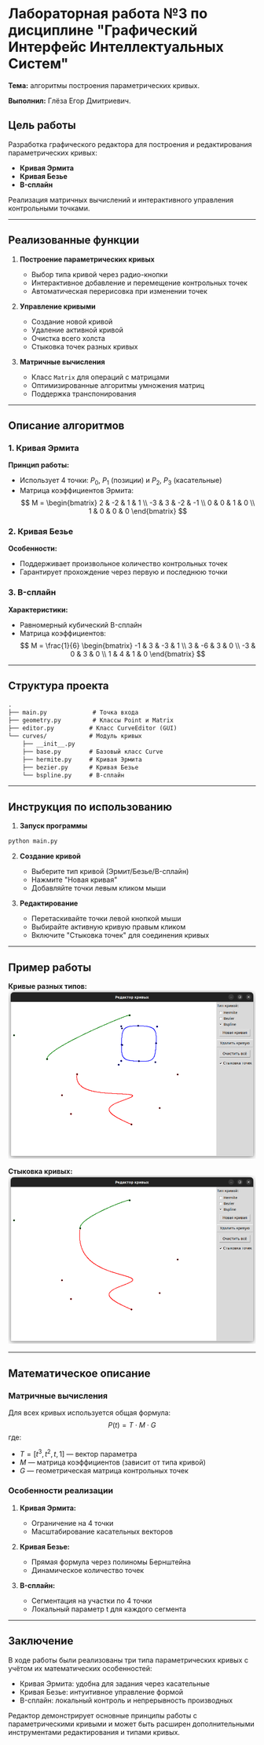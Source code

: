 # Лабораторная работа №3 по дисциплине "Графический Интерфейс Интеллектуальных Систем"  
**Тема:** алгоритмы построения параметрических кривых.

**Выполнил:** Глёза Егор Дмитриевич.

## Цель работы
Разработка графического редактора для построения и редактирования параметрических кривых:
- **Кривая Эрмита**
- **Кривая Безье**
- **B-сплайн**

Реализация матричных вычислений и интерактивного управления контрольными точками.

---

## Реализованные функции
1. **Построение параметрических кривых**  
   - Выбор типа кривой через радио-кнопки
   - Интерактивное добавление и перемещение контрольных точек
   - Автоматическая перерисовка при изменении точек

2. **Управление кривыми**  
   - Создание новой кривой
   - Удаление активной кривой
   - Очистка всего холста
   - Стыковка точек разных кривых

3. **Матричные вычисления**  
   - Класс `Matrix` для операций с матрицами
   - Оптимизированные алгоритмы умножения матриц
   - Поддержка транспонирования

---

## Описание алгоритмов

### 1. Кривая Эрмита
**Принцип работы:**  
- Использует 4 точки: $P_0$, $P_1$ (позиции) и $P_2$, $P_3$ (касательные)
- Матрица коэффициентов Эрмита:
$$ M = \begin{bmatrix}
2 & -2 & 1 & 1 \\
-3 & 3 & -2 & -1 \\
0 & 0 & 1 & 0 \\
1 & 0 & 0 & 0
\end{bmatrix} $$

### 2. Кривая Безье
**Особенности:**  
- Поддерживает произвольное количество контрольных точек
- Гарантирует прохождение через первую и последнюю точки

### 3. B-сплайн
**Характеристики:**  
- Равномерный кубический B-сплайн
- Матрица коэффициентов:
$$ M = \frac{1}{6}
\begin{bmatrix} 
-1 & 3 & -3 & 1 \\
3 & -6 & 3 & 0 \\
-3 & 0 & 3 & 0 \\
1 & 4 & 1 & 0
\end{bmatrix} $$

---

## Структура проекта
```
.
├── main.py             # Точка входа
├── geometry.py         # Классы Point и Matrix
├── editor.py          # Класс CurveEditor (GUI)
└── curves/            # Модуль кривых
    ├── __init__.py    
    ├── base.py        # Базовый класс Curve
    ├── hermite.py     # Кривая Эрмита
    ├── bezier.py      # Кривая Безье
    └── bspline.py     # B-сплайн
```

---

## Инструкция по использованию
1. **Запуск программы**  
```bash
python main.py
```

2. **Создание кривой**  
   - Выберите тип кривой (Эрмит/Безье/B-сплайн)
   - Нажмите "Новая кривая"
   - Добавляйте точки левым кликом мыши

3. **Редактирование**  
   - Перетаскивайте точки левой кнопкой мыши
   - Выбирайте активную кривую правым кликом
   - Включите "Стыковка точек" для соединения кривых

---

## Пример работы
**Кривые разных типов:**  
![Curves Example](img/curves.png)

**Стыковка кривых:**  
![Snapping Example](img/snapping.png)

---

## Математическое описание

### Матричные вычисления
Для всех кривых используется общая формула:
$$ P(t) = T \cdot M \cdot G $$
где:
- $T = [t^3, t^2, t, 1]$ — вектор параметра
- $M$ — матрица коэффициентов (зависит от типа кривой)
- $G$ — геометрическая матрица контрольных точек

### Особенности реализации
1. **Кривая Эрмита:**
   - Ограничение на 4 точки
   - Масштабирование касательных векторов

2. **Кривая Безье:**
   - Прямая формула через полиномы Бернштейна
   - Динамическое количество точек

3. **B-сплайн:**
   - Сегментация на участки по 4 точки
   - Локальный параметр t для каждого сегмента

---

## Заключение
В ходе работы были реализованы три типа параметрических кривых с учётом их математических особенностей:
- Кривая Эрмита: удобна для задания через касательные
- Кривая Безье: интуитивное управление формой
- B-сплайн: локальный контроль и непрерывность производных

Редактор демонстрирует основные принципы работы с параметрическими кривыми и может быть расширен дополнительными инструментами редактирования и типами кривых.
